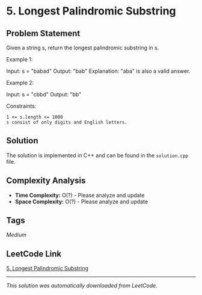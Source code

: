 # 5. Longest Palindromic Substring

## Problem Statement

Given a string s, return the longest palindromic substring in s.

Example 1:

Input: s = "babad"
Output: "bab"
Explanation: "aba" is also a valid answer.

Example 2:

Input: s = "cbbd"
Output: "bb"

Constraints:

	1 <= s.length <= 1000
	s consist of only digits and English letters.

## Solution

The solution is implemented in C++ and can be found in the `solution.cpp` file.

## Complexity Analysis

- **Time Complexity:** O(?) - Please analyze and update
- **Space Complexity:** O(?) - Please analyze and update

## Tags

*Medium*

## LeetCode Link

[5. Longest Palindromic Substring](https://leetcode.com/problems/longest-palindromic-substring/)

---

*This solution was automatically downloaded from LeetCode.*
